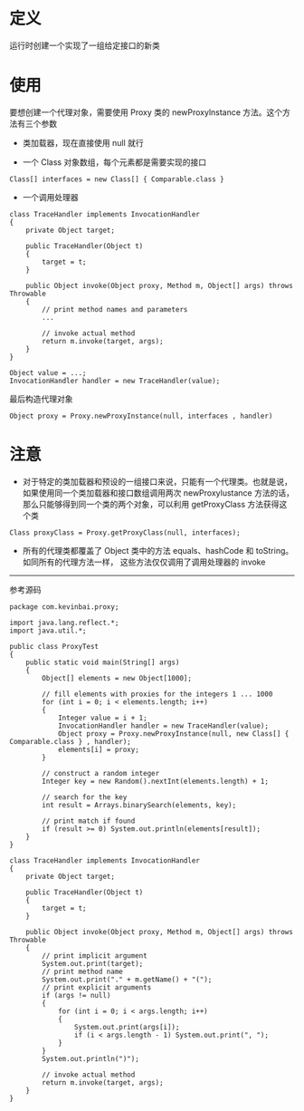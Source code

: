 # 定义

运行时创建一个实现了一组给定接口的新类

# 使用

要想创建一个代理对象，需要使用 Proxy 类的 newProxylnstance 方法。这个方法有三个参数

- 类加载器，现在直接使用 null 就行

- 一个 Class 对象数组，每个元素都是需要实现的接口

```
Class[] interfaces = new Class[] { Comparable.class }
```

- 一个调用处理器

```
class TraceHandler implements InvocationHandler
{
    private Object target;

    public TraceHandler(Object t)
    {
        target = t;
    }

    public Object invoke(Object proxy, Method m, Object[] args) throws Throwable
    {
        // print method names and parameters
        ...

        // invoke actual method
        return m.invoke(target, args);
    }
}

Object value = ...;
InvocationHandler handler = new TraceHandler(value);
```

最后构造代理对象

```
Object proxy = Proxy.newProxyInstance(null, interfaces , handler)
```

# 注意

- 对于特定的类加载器和预设的一组接口来说，只能有一个代理类。也就是说，如果使用同一个类加载器和接口数组调用两次 newProxylustance 方法的话，那么只能够得到同一个类的两个对象，可以利用 getProxyClass 方法获得这个类

```
Class proxyClass = Proxy.getProxyClass(null, interfaces);
```

- 所有的代理类都覆盖了 Object 类中的方法 equals、hashCode 和 toString。如同所有的代理方法一样， 这些方法仅仅调用了调用处理器的 invoke

---

参考源码

```
package com.kevinbai.proxy;

import java.lang.reflect.*;
import java.util.*;

public class ProxyTest
{
    public static void main(String[] args)
    {
        Object[] elements = new Object[1000];

        // fill elements with proxies for the integers 1 ... 1000
        for (int i = 0; i < elements.length; i++)
        {
            Integer value = i + 1;
            InvocationHandler handler = new TraceHandler(value);
            Object proxy = Proxy.newProxyInstance(null, new Class[] { Comparable.class } , handler);
            elements[i] = proxy;
        }

        // construct a random integer
        Integer key = new Random().nextInt(elements.length) + 1;

        // search for the key
        int result = Arrays.binarySearch(elements, key);

        // print match if found
        if (result >= 0) System.out.println(elements[result]);
    }
}

class TraceHandler implements InvocationHandler
{
    private Object target;

    public TraceHandler(Object t)
    {
        target = t;
    }

    public Object invoke(Object proxy, Method m, Object[] args) throws Throwable
    {
        // print implicit argument
        System.out.print(target);
        // print method name
        System.out.print("." + m.getName() + "(");
        // print explicit arguments
        if (args != null)
        {
            for (int i = 0; i < args.length; i++)
            {
                System.out.print(args[i]);
                if (i < args.length - 1) System.out.print(", ");
            }
        }
        System.out.println(")");

        // invoke actual method
        return m.invoke(target, args);
    }
}
```
